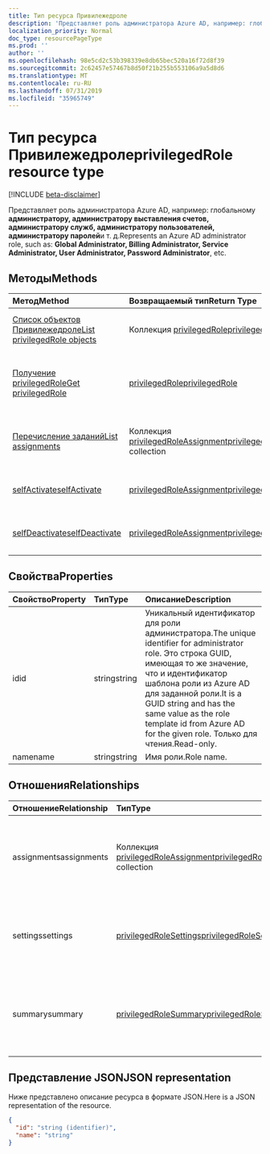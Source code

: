 ```yaml
---
title: Тип ресурса Привилежедроле
description: 'Представляет роль администратора Azure AD, например: глобальному **администратору, администратору выставления счетов, администратору служб, администратору пользователей, администратору паролей**и т. д.'
localization_priority: Normal
doc_type: resourcePageType
ms.prod: ''
author: ''
ms.openlocfilehash: 98e5cd2c53b398339e8db65bec520a16f72d8f39
ms.sourcegitcommit: 2c62457e57467b8d50f21b255b553106a9a5d8d6
ms.translationtype: MT
ms.contentlocale: ru-RU
ms.lasthandoff: 07/31/2019
ms.locfileid: "35965749"
---
```

# <a name="privilegedrole-resource-type"></a><span data-ttu-id="75bd5-103">Тип ресурса Привилежедроле</span><span class="sxs-lookup"><span data-stu-id="75bd5-103">privilegedRole resource type</span></span>

[!INCLUDE [beta-disclaimer](../../includes/beta-disclaimer.md)]

<span data-ttu-id="75bd5-104">Представляет роль администратора Azure AD, например: глобальному **администратору, администратору выставления счетов, администратору служб, администратору пользователей, администратору паролей**и т. д.</span><span class="sxs-lookup"><span data-stu-id="75bd5-104">Represents an Azure AD administrator role, such as: **Global Administrator, Billing Administrator, Service Administrator, User Administrator, Password Administrator**, etc.</span></span>


## <a name="methods"></a><span data-ttu-id="75bd5-105">Методы</span><span class="sxs-lookup"><span data-stu-id="75bd5-105">Methods</span></span>

| <span data-ttu-id="75bd5-106">Метод</span><span class="sxs-lookup"><span data-stu-id="75bd5-106">Method</span></span>           | <span data-ttu-id="75bd5-107">Возвращаемый тип</span><span class="sxs-lookup"><span data-stu-id="75bd5-107">Return Type</span></span>    |<span data-ttu-id="75bd5-108">Описание</span><span class="sxs-lookup"><span data-stu-id="75bd5-108">Description</span></span>|
|:---------------|:--------|:----------|
|[<span data-ttu-id="75bd5-109">Список объектов Привилежедроле</span><span class="sxs-lookup"><span data-stu-id="75bd5-109">List privilegedRole objects</span></span>](../api/privilegedrole-list.md) | <span data-ttu-id="75bd5-110">Коллекция [privilegedRole](privilegedrole.md)</span><span class="sxs-lookup"><span data-stu-id="75bd5-110">[privilegedRole](privilegedrole.md) collection</span></span>|<span data-ttu-id="75bd5-111">Получение коллекции Привилежедроле.</span><span class="sxs-lookup"><span data-stu-id="75bd5-111">Get the collection of privilegedRole.</span></span>|
|[<span data-ttu-id="75bd5-112">Получение privilegedRole</span><span class="sxs-lookup"><span data-stu-id="75bd5-112">Get privilegedRole</span></span>](../api/privilegedrole-get.md) | [<span data-ttu-id="75bd5-113">privilegedRole</span><span class="sxs-lookup"><span data-stu-id="75bd5-113">privilegedRole</span></span>](privilegedrole.md) |<span data-ttu-id="75bd5-114">Чтение свойств и связей объекта Привилежедроле.</span><span class="sxs-lookup"><span data-stu-id="75bd5-114">Read properties and relationships of privilegedRole object.</span></span>|
|[<span data-ttu-id="75bd5-115">Перечисление заданий</span><span class="sxs-lookup"><span data-stu-id="75bd5-115">List assignments</span></span>](../api/privilegedrole-list-assignments.md) |<span data-ttu-id="75bd5-116">Коллекция [privilegedRoleAssignment](privilegedroleassignment.md)</span><span class="sxs-lookup"><span data-stu-id="75bd5-116">[privilegedRoleAssignment](privilegedroleassignment.md) collection</span></span>| <span data-ttu-id="75bd5-117">Получение коллекции объектов назначений для этой роли.</span><span class="sxs-lookup"><span data-stu-id="75bd5-117">Get a assignment object collection for this role.</span></span>|
|[<span data-ttu-id="75bd5-118">selfActivate</span><span class="sxs-lookup"><span data-stu-id="75bd5-118">selfActivate</span></span>](../api/privilegedrole-selfactivate.md)|[<span data-ttu-id="75bd5-119">privilegedRoleAssignment</span><span class="sxs-lookup"><span data-stu-id="75bd5-119">privilegedRoleAssignment</span></span>](privilegedroleassignment.md)|<span data-ttu-id="75bd5-120">Активируйте назначенную роль.</span><span class="sxs-lookup"><span data-stu-id="75bd5-120">Activate the assigned role.</span></span>|
|[<span data-ttu-id="75bd5-121">selfDeactivate</span><span class="sxs-lookup"><span data-stu-id="75bd5-121">selfDeactivate</span></span>](../api/privilegedrole-selfdeactivate.md)|[<span data-ttu-id="75bd5-122">privilegedRoleAssignment</span><span class="sxs-lookup"><span data-stu-id="75bd5-122">privilegedRoleAssignment</span></span>](privilegedroleassignment.md)|<span data-ttu-id="75bd5-123">Деактивация назначенной роли.</span><span class="sxs-lookup"><span data-stu-id="75bd5-123">Deactivate the assigned role.</span></span>|

## <a name="properties"></a><span data-ttu-id="75bd5-124">Свойства</span><span class="sxs-lookup"><span data-stu-id="75bd5-124">Properties</span></span>
| <span data-ttu-id="75bd5-125">Свойство</span><span class="sxs-lookup"><span data-stu-id="75bd5-125">Property</span></span>     | <span data-ttu-id="75bd5-126">Тип</span><span class="sxs-lookup"><span data-stu-id="75bd5-126">Type</span></span>   |<span data-ttu-id="75bd5-127">Описание</span><span class="sxs-lookup"><span data-stu-id="75bd5-127">Description</span></span>|
|:---------------|:--------|:----------|
|<span data-ttu-id="75bd5-128">id</span><span class="sxs-lookup"><span data-stu-id="75bd5-128">id</span></span>|<span data-ttu-id="75bd5-129">string</span><span class="sxs-lookup"><span data-stu-id="75bd5-129">string</span></span>|<span data-ttu-id="75bd5-130">Уникальный идентификатор для роли администратора.</span><span class="sxs-lookup"><span data-stu-id="75bd5-130">The unique identifier for administrator role.</span></span> <span data-ttu-id="75bd5-131">Это строка GUID, имеющая то же значение, что и идентификатор шаблона роли из Azure AD для заданной роли.</span><span class="sxs-lookup"><span data-stu-id="75bd5-131">It is a GUID string and has the same value as the role template id from Azure AD for the given role.</span></span> <span data-ttu-id="75bd5-132">Только для чтения.</span><span class="sxs-lookup"><span data-stu-id="75bd5-132">Read-only.</span></span>|
|<span data-ttu-id="75bd5-133">name</span><span class="sxs-lookup"><span data-stu-id="75bd5-133">name</span></span>|<span data-ttu-id="75bd5-134">string</span><span class="sxs-lookup"><span data-stu-id="75bd5-134">string</span></span>|<span data-ttu-id="75bd5-135">Имя роли.</span><span class="sxs-lookup"><span data-stu-id="75bd5-135">Role name.</span></span>|

## <a name="relationships"></a><span data-ttu-id="75bd5-136">Отношения</span><span class="sxs-lookup"><span data-stu-id="75bd5-136">Relationships</span></span>
| <span data-ttu-id="75bd5-137">Отношение</span><span class="sxs-lookup"><span data-stu-id="75bd5-137">Relationship</span></span> | <span data-ttu-id="75bd5-138">Тип</span><span class="sxs-lookup"><span data-stu-id="75bd5-138">Type</span></span>   |<span data-ttu-id="75bd5-139">Описание</span><span class="sxs-lookup"><span data-stu-id="75bd5-139">Description</span></span>|
|:---------------|:--------|:----------|
|<span data-ttu-id="75bd5-140">assignments</span><span class="sxs-lookup"><span data-stu-id="75bd5-140">assignments</span></span>|<span data-ttu-id="75bd5-141">Коллекция [privilegedRoleAssignment](privilegedroleassignment.md)</span><span class="sxs-lookup"><span data-stu-id="75bd5-141">[privilegedRoleAssignment](privilegedroleassignment.md) collection</span></span>| <span data-ttu-id="75bd5-142">Назначения для этой роли.</span><span class="sxs-lookup"><span data-stu-id="75bd5-142">The assignments for this role.</span></span> <span data-ttu-id="75bd5-143">Только для чтения.</span><span class="sxs-lookup"><span data-stu-id="75bd5-143">Read-only.</span></span> <span data-ttu-id="75bd5-144">Допускается значение null.</span><span class="sxs-lookup"><span data-stu-id="75bd5-144">Nullable.</span></span>|
|<span data-ttu-id="75bd5-145">settings</span><span class="sxs-lookup"><span data-stu-id="75bd5-145">settings</span></span>|[<span data-ttu-id="75bd5-146">privilegedRoleSettings</span><span class="sxs-lookup"><span data-stu-id="75bd5-146">privilegedRoleSettings</span></span>](privilegedrolesettings.md)| <span data-ttu-id="75bd5-147">Параметры для этой роли.</span><span class="sxs-lookup"><span data-stu-id="75bd5-147">The settings for this role.</span></span> <span data-ttu-id="75bd5-148">Только для чтения.</span><span class="sxs-lookup"><span data-stu-id="75bd5-148">Read-only.</span></span> <span data-ttu-id="75bd5-149">Допускается значение null.</span><span class="sxs-lookup"><span data-stu-id="75bd5-149">Nullable.</span></span>|
|<span data-ttu-id="75bd5-150">summary</span><span class="sxs-lookup"><span data-stu-id="75bd5-150">summary</span></span>|[<span data-ttu-id="75bd5-151">privilegedRoleSummary</span><span class="sxs-lookup"><span data-stu-id="75bd5-151">privilegedRoleSummary</span></span>](privilegedrolesummary.md)| <span data-ttu-id="75bd5-152">Сводные данные для этой роли.</span><span class="sxs-lookup"><span data-stu-id="75bd5-152">The summary information for this role.</span></span> <span data-ttu-id="75bd5-153">Только для чтения.</span><span class="sxs-lookup"><span data-stu-id="75bd5-153">Read-only.</span></span> <span data-ttu-id="75bd5-154">Допускается значение null.</span><span class="sxs-lookup"><span data-stu-id="75bd5-154">Nullable.</span></span>|

## <a name="json-representation"></a><span data-ttu-id="75bd5-155">Представление JSON</span><span class="sxs-lookup"><span data-stu-id="75bd5-155">JSON representation</span></span>

<span data-ttu-id="75bd5-156">Ниже представлено описание ресурса в формате JSON.</span><span class="sxs-lookup"><span data-stu-id="75bd5-156">Here is a JSON representation of the resource.</span></span>

<!-- {
  "blockType": "resource",
  "optionalProperties": [

  ],
  "keyProperty": "id",
  "baseType":"microsoft.graph.entity",
  "@odata.type": "microsoft.graph.privilegedRole"
}-->

```json
{
  "id": "string (identifier)",
  "name": "string"
}

```

<!-- uuid: 8fcb5dbc-d5aa-4681-8e31-b001d5168d79
2015-10-25 14:57:30 UTC -->
<!--
{
  "type": "#page.annotation",
  "description": "privilegedRole resource",
  "keywords": "",
  "section": "documentation",
  "tocPath": "",
  "suppressions": []
}
-->
